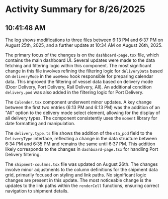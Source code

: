 # Activity Summary for 8/26/2025

## 10:41:48 AM
The log shows modifications to three files between 6:13 PM and 6:37 PM on August 25th, 2025, and a further update at 10:34 AM on August 26th, 2025.

The primary focus of the changes is on the `dashboard-page.tsx` file, which contains the main dashboard UI.  Several updates were made to the data fetching and filtering logic within this component.  The most significant change in this file involves refining the filtering logic for `deliveryData` based on `deliveryMode` in the `useMemo` hook responsible for preparing calendar data. This improved the filtering of vessel data based on delivery mode (Door Delivery, Port Delivery, Rail Delivery, All).  An additional condition `delivery.pod` was also added in the filtering logic for Port Delivery.

The `Calender.tsx` component underwent minor updates.  A key change between the first two entries (6:13 PM and 6:13 PM)  was the addition of an "All" option to the delivery mode select element, allowing for the display of all delivery types. The component consistently uses the `moment` library for date formatting and manipulation.

The `delivery.type.ts` file shows the addition of the `eta_pod` field to the `DeliveryType` interface, reflecting a change in the data structure between 6:34 PM and 6:35 PM and remains the same until 6:37 PM. This addition likely corresponds to the changes in `dashboard-page.tsx` for handling Port Delivery filtering.


The `shipment-coulmns.tsx` file was updated on August 26th.  The changes involve minor adjustments to the column definitions for the shipment data grid, primarily focused on styling and link paths. No significant logic changes are present in this update.  The most noticeable change is the updates to the link paths within the `renderCell` functions, ensuring correct navigation to shipment details.

